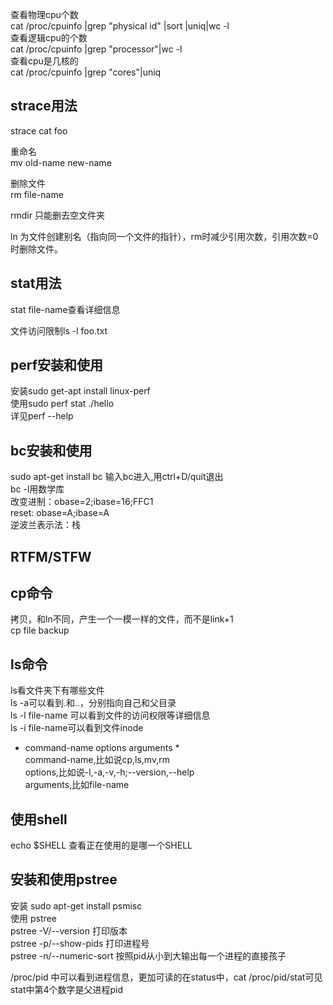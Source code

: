 查看物理cpu个数  
cat /proc/cpuinfo |grep "physical id" |sort |uniq|wc -l  
查看逻辑cpu的个数  
cat /proc/cpuinfo |grep "processor"|wc -l  
查看cpu是几核的  
cat /proc/cpuinfo |grep "cores"|uniq  

## strace用法  
strace cat foo  

重命名  
mv old-name new-name  

删除文件  
rm file-name

rmdir 只能删去空文件夹  

ln 为文件创建别名（指向同一个文件的指针），rm时减少引用次数，引用次数=0时删除文件。  

## stat用法  
stat file-name查看详细信息  

文件访问限制ls -l foo.txt  

## perf安装和使用
安装sudo get-apt install linux-perf  
使用sudo perf stat ./hello  
详见perf --help  

## bc安装和使用  
sudo apt-get install bc
输入bc进入,用ctrl+D/quit退出  
bc -l用数学库  
改变进制：obase=2;ibase=16;FFC1  
reset: obase=A;ibase=A  
逆波兰表示法：栈  

## RTFM/STFW  

## cp命令
拷贝，和ln不同，产生一个一模一样的文件，而不是link+1  
cp file backup  

## ls命令  
ls看文件夹下有哪些文件  
ls -a可以看到.和..，分别指向自己和父目录  
ls -l file-name 可以看到文件的访问权限等详细信息    
ls -i file-name可以看到文件inode  
  
* command-name options arguments *   
command-name,比如说cp,ls,mv,rm  
options,比如说-l,-a,-v,-h;--version,--help  
arguments,比如file-name  

## 使用shell  
echo $SHELL 查看正在使用的是哪一个SHELL  


## 安装和使用pstree  
安装  sudo apt-get install psmisc  
使用  pstree  
pstree -V/--version 打印版本  
pstree -p/--show-pids 打印进程号  
pstree -n/--numeric-sort 按照pid从小到大输出每一个进程的直接孩子  

/proc/pid 中可以看到进程信息，更加可读的在status中，cat /proc/pid/stat可见  
stat中第4个数字是父进程pid  



